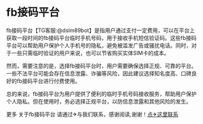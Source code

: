 # fb接码平台

fb接码平台【TG客服:@dslm89bot】是指用户通过支付一定费用，可以在平台上获取一段时间的fb接码平台临时手机号码，用于接收手机短信验证码。这些fb接码平台可以帮助用户保护个人手机号的隐私，避免被滥发广告或骚扰电话。同时，对于一些只需临时验证的用户来说，也可以节省购买实体SIM卡的成本。

然而，需要注意的是，选择fb接码平台时，用户需要确保选择正规、可靠的平台。一些不法平台可能会存在信息泄露、诈骗等风险，因此建议选择知名度高、口碑良好的fb接码平台进行付费使用。

总的来说，fb接码平台为用户提供了便利的临时手机号码接收服务，帮助用户保护个人隐私。但在使用时，务必选择正规平台，以防信息泄露和其他风险的发生。

更多 关于fb接码平台 请通过✈与我们联系，感谢阅读,谢谢！[点✈这里联系](https://t.me/ds68bot)
